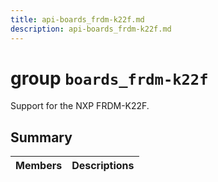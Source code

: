 ```yaml
---
title: api-boards_frdm-k22f.md
description: api-boards_frdm-k22f.md
---
```

# group `boards_frdm-k22f` 

Support for the NXP FRDM-K22F.

## Summary

 Members                        | Descriptions                                
--------------------------------|---------------------------------------------

